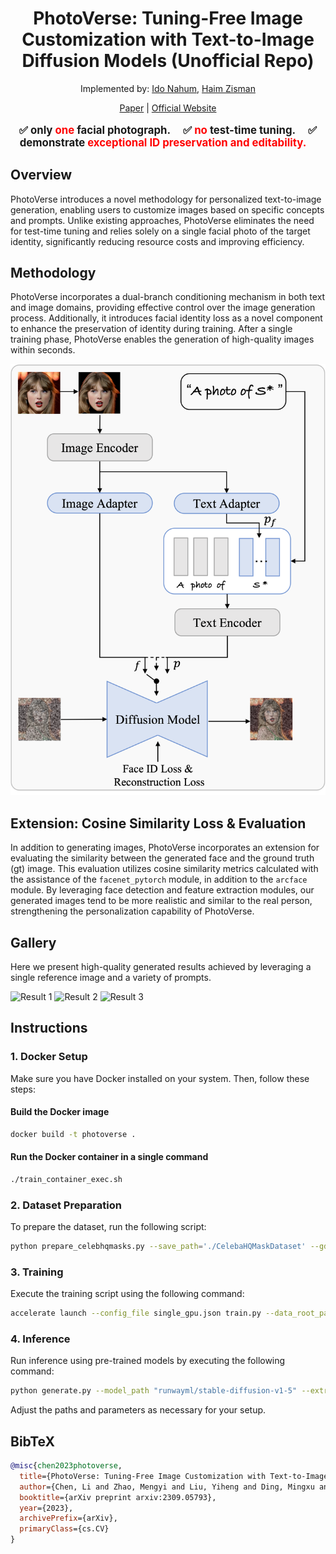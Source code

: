 <div align="center">

# PhotoVerse: Tuning-Free Image Customization with Text-to-Image Diffusion Models (Unofficial Repo)
Implemented by: [Ido Nahum](https://github.com/idonahum), [Haim Zisman](https://github.com/Haimzis) 

[Paper](https://arxiv.org/abs/2309.05793) | [Official Website](https://photoverse2d.github.io/)
</div>

<p class="serif" style="text-align: center; font-weight: bold; font-size: 1.2em">
  ✅ only <span style="color: red; font-weight: bold">one</span> facial photograph.&nbsp;&nbsp;&nbsp;&nbsp;
  ✅ <b><span style="color: red; font-weight: bold">no</span> test-time tuning.&nbsp;&nbsp;&nbsp;&nbsp;</b>
  ✅ <b>demonstrate <span style="color: red; font-weight: bold">exceptional ID preservation and editability.</span>&nbsp;&nbsp;&nbsp;&nbsp;</b>
</p>

## Overview

PhotoVerse introduces a novel methodology for personalized text-to-image generation, enabling users to customize images based on specific concepts and prompts. Unlike existing approaches, PhotoVerse eliminates the need for test-time tuning and relies solely on a single facial photo of the target identity, significantly reducing resource costs and improving efficiency.

## Methodology

PhotoVerse incorporates a dual-branch conditioning mechanism in both text and image domains, providing effective control over the image generation process. Additionally, it introduces facial identity loss as a novel component to enhance the preservation of identity during training. After a single training phase, PhotoVerse enables the generation of high-quality images within seconds.

![Framework](figs/framework.png)

## Extension: Cosine Similarity Loss & Evaluation

In addition to generating images, PhotoVerse incorporates an extension for evaluating the similarity between the generated face and the ground truth (gt) image. This evaluation utilizes cosine similarity metrics calculated with the assistance of the `facenet_pytorch` module, in addition to the `arcface` module. By leveraging face detection and feature extraction modules, our generated images tend to be more realistic and similar to the real person, strengthening the personalization capability of PhotoVerse.


## Gallery

Here we present high-quality generated results achieved by leveraging a single reference image and a variety of prompts.

![Result 1]()
![Result 2]()
![Result 3]()

## Instructions

### 1. Docker Setup

Make sure you have Docker installed on your system. Then, follow these steps:

#### Build the Docker image
```bash
docker build -t photoverse .
```
#### Run the Docker container in a single command
```bash
./train_container_exec.sh
```

### 2. Dataset Preparation

To prepare the dataset, run the following script:
```bash
python prepare_celebhqmasks.py --save_path='./CelebaHQMaskDataset' --gdrive_file_id='1RGiGeumP_xVDN4RBC0K2m7Vh43IKSUPn' --force_download --force_extract --force_mask_creation --force_split
```

### 3. Training

Execute the training script using the following command:
```bash
accelerate launch --config_file single_gpu.json train.py --data_root_path CelebaHQMaskDataset/train --mask_subfolder masks --output_dir photoverse_arcface_lora --max_train_steps 40000 --train_batch_size 16  --pretrained_photoverse_path weights/photoverse_final_with_lora_config.pt --report_to wandb --use_facenet_loss
```

### 4. Inference

Run inference using pre-trained models by executing the following command:
```bash
python generate.py --model_path "runwayml/stable-diffusion-v1-5" --extra_num_tokens 4 --encoder_layers_idx 4 8 12 16 --guidance_scale 1.0 --checkpoint_path "exp1/40k_simple.pt" --input_image_path 'CelebaHQMaskDataset/train/images/23.jpg' --output_image_path "generated_image" --num_timesteps 50 --results_dir "results" --text "a photo of a {}"
```
Adjust the paths and parameters as necessary for your setup.


## BibTeX

```bibtex
@misc{chen2023photoverse,
  title={PhotoVerse: Tuning-Free Image Customization with Text-to-Image Diffusion Models},
  author={Chen, Li and Zhao, Mengyi and Liu, Yiheng and Ding, Mingxu and Song, Yangyang and Wang, Shizun and Wang, Xu and Yang, Hao and Liu, Jing and Du, Kang and others},
  booktitle={arXiv preprint arxiv:2309.05793},
  year={2023},
  archivePrefix={arXiv},
  primaryClass={cs.CV}
}
